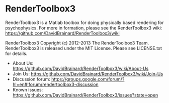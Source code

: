 RenderToolbox3
==============
RenderToolbox3 is a Matlab toolbox for doing physically based rendering for psychophysics.  For more in formation, please see the RenderToolbox3 wiki:
https://github.com/DavidBrainard/RenderToolbox3/wiki

RenderToolbox3 Copyright (c) 2012-2013 The RenderToolbox3 Team.
RenderToolbox3 is released under the MIT License.
Please see LICENSE.txt for details.
 - About Us: https://github.com/DavidBrainard/RenderToolbox3/wiki/About-Us
 - Join Us: https://github.com/DavidBrainard/RenderToolbox3/wiki/Join-Us
 - Discussion forum: https://groups.google.com/forum/?hl=en#!forum/rendertoolbox3-discussion
 - Known issues: https://github.com/DavidBrainard/RenderToolbox3/issues?state=open

